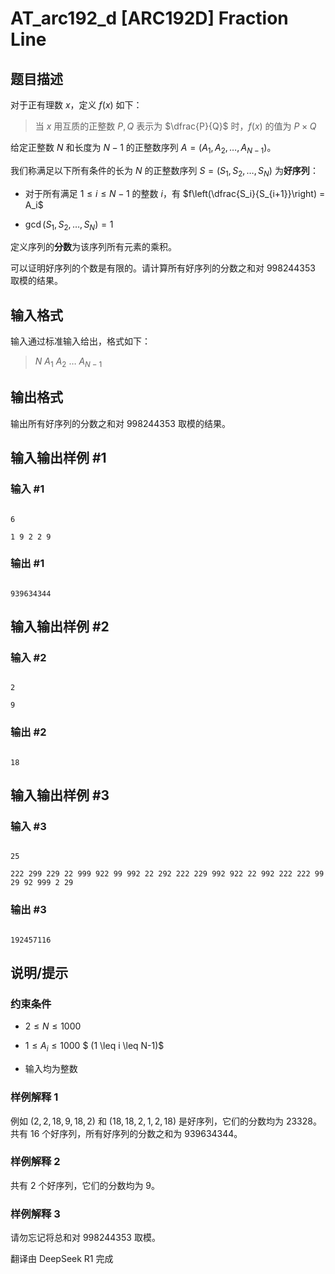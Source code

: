 # AT_arc192_d [ARC192D] Fraction Line

## 题目描述

对于正有理数 $x$，定义 $f(x)$ 如下：

> 当 $x$ 用互质的正整数 $P, Q$ 表示为 $\dfrac{P}{Q}$ 时，$f(x)$ 的值为 $P \times Q$

给定正整数 $N$ 和长度为 $N-1$ 的正整数序列 $A = (A_1, A_2, \dots, A_{N-1})$。

我们称满足以下所有条件的长为 $N$ 的正整数序列 $S = (S_1, S_2, \dots, S_N)$ 为**好序列**：

- 对于所有满足 $1 \leq i \leq N-1$ 的整数 $i$，有 $f\left(\dfrac{S_i}{S_{i+1}}\right) = A_i$
- $\gcd(S_1, S_2, \dots, S_N) = 1$

定义序列的**分数**为该序列所有元素的乘积。

可以证明好序列的个数是有限的。请计算所有好序列的分数之和对 $998244353$ 取模的结果。

## 输入格式

输入通过标准输入给出，格式如下：

> $N$ $A_1$ $A_2$ $\dots$ $A_{N-1}$

## 输出格式

输出所有好序列的分数之和对 $998244353$ 取模的结果。

## 输入输出样例 #1

### 输入 #1

```
6
1 9 2 2 9
```

### 输出 #1

```
939634344
```

## 输入输出样例 #2

### 输入 #2

```
2
9
```

### 输出 #2

```
18
```

## 输入输出样例 #3

### 输入 #3

```
25
222 299 229 22 999 922 99 992 22 292 222 229 992 922 22 992 222 222 99 29 92 999 2 29
```

### 输出 #3

```
192457116
```

## 说明/提示

### 约束条件

- $2 \leq N \leq 1000$
- $1 \leq A_i \leq 1000$ $ (1 \leq i \leq N-1)$
- 输入均为整数

### 样例解释 1

例如 $(2, 2, 18, 9, 18, 2)$ 和 $(18, 18, 2, 1, 2, 18)$ 是好序列，它们的分数均为 $23328$。共有 $16$ 个好序列，所有好序列的分数之和为 $939634344$。

### 样例解释 2

共有 $2$ 个好序列，它们的分数均为 $9$。

### 样例解释 3

请勿忘记将总和对 $998244353$ 取模。

翻译由 DeepSeek R1 完成